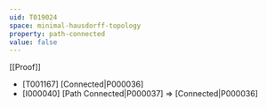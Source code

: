```yaml
---
uid: T019024
space: minimal-hausdorff-topology
property: path-connected
value: false
---
```

[[Proof]]

* [T001167] [Connected|P000036]
* [I000040] [Path Connected|P000037] => [Connected|P000036]

